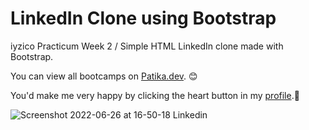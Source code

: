 # LinkedIn Clone using Bootstrap

iyzico Practicum Week 2 / Simple HTML LinkedIn clone made with Bootstrap.

You can view all bootcamps on [Patika.dev](https://www.patika.dev/). 😊

You'd make me very happy by clicking the heart button in my [profile](https://app.patika.dev/duvainel).💙

![Screenshot 2022-06-26 at 16-50-18 Linkedin](https://user-images.githubusercontent.com/89906672/175817474-5a50823f-cc7f-401c-968c-531314ea3eda.png)
